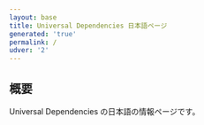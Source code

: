 ```yaml
---
layout: base
title: Universal Dependencies 日本語ページ
generated: 'true'
permalink: /
udver: '2'
---
```


## 概要

Universal Dependencies の日本語の情報ページです。

